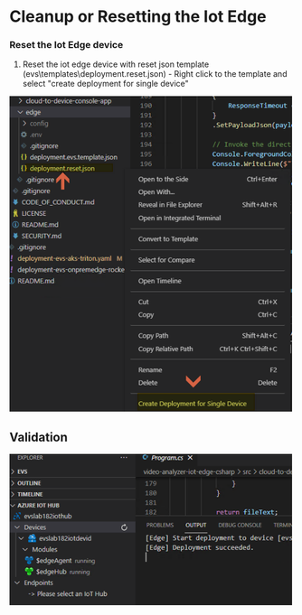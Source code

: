 # Cleanup or Resetting the Iot Edge

### Reset the Iot Edge device

1) Reset the iot edge device with reset json template (evs\templates\deployment.reset.json) - Right click to the template and select "create deployment for single device"

<img src="../images/8.1.png" width=500px/>

## Validation 
<img src="../images/8.2.png" width=500px/>
